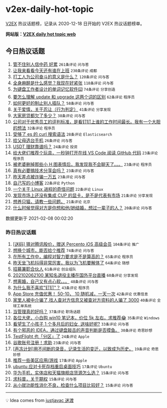 # v2ex-daily-hot-topic

[V2EX](https://www.v2ex.com/) 热议话题榜，记录从 2020-12-18 日开始的 V2EX 热议话题榜单。

**网站版：[V2EX daily hot topic web](https://realleonardo.github.io/v2ex-daily-hot-topic-web/)**

## 今日热议话题

<!-- TODAY BEGIN -->

1. [管不住别人信中药 好累](https://www.v2ex.com/t/751935) `261条评论` `问与答`
1. [让我来看看今天还有谁在上班](https://www.v2ex.com/t/751953) `230条评论` `成都`
1. [打工人为公司奋斗的意义是什么？](https://www.v2ex.com/t/751957) `120条评论` `问与答`
1. [全身麻醉是什么感觉？我现在好紧张](https://www.v2ex.com/t/752040) `118条评论` `问与答`
1. [为键盘工作者设计的单词记忆软件⌨️](https://www.v2ex.com/t/752050) `74条评论` `分享创造`
1. [要怎么理解 update 和 upgrade 这两个词的区别](https://www.v2ex.com/t/751983) `62条评论` `程序员`
1. [如何更好的制止别人插队？](https://www.v2ex.com/t/751992) `58条评论` `问与答`
1. [关于爱情，关于忍让（行为判定）](https://www.v2ex.com/t/752027) `41条评论` `分享发现`
1. [大家房贷都欠了多少？](https://www.v2ex.com/t/752045) `38条评论` `问与答`
1. [公司对于优秀员工的评判标准，是看钉钉上谁的工作时间最长。我有一个大胆的想法](https://www.v2ex.com/t/752085) `32条评论` `程序员`
1. [受够了 es 的 curl 搜索语法](https://www.v2ex.com/t/752095) `28条评论` `Elasticsearch`
1. [给父母选台手机](https://www.v2ex.com/t/751938) `26条评论` `问与答`
1. [USDT 理财靠谱吗？](https://www.v2ex.com/t/752012) `24条评论` `投资`
1. [给大佬们推荐个玩具，一秒钟打开在线 VS Code 阅读 GitHub 代码](https://www.v2ex.com/t/752197) `23条评论` `程序员`
1. [被老婆删掉那些小 H 图表情后，我发现我不会聊天了。。。](https://www.v2ex.com/t/752114) `23条评论` `程序员`
1. [真有必要搞技术分享会吗？](https://www.v2ex.com/t/752048) `23条评论` `问与答`
1. [昨天差点被诈骗一万五](https://www.v2ex.com/t/752025) `23条评论` `问与答`
1. [自己写的小博客](https://www.v2ex.com/t/752167) `22条评论` `Python`
1. [一个关于 Linux 进程的奇怪问题](https://www.v2ex.com/t/752138) `22条评论` `Linux`
1. [发现市场上还没有集成 CUP 的显卡，是不是代表有市场](https://www.v2ex.com/t/752174) `21条评论` `分享发现`
1. [想养只猫，请教一些问题。](https://www.v2ex.com/t/752116) `21条评论` `北京`
1. [什么时候觉得对方是你想和他/她结婚，想过一辈子的人？](https://www.v2ex.com/t/751940) `20条评论` `问与答`

数据更新于 2021-02-08 00:02:20

<!-- TODAY END -->

### 昨日热议话题

<!-- YESTERDAY BEGIN -->

1. [[送码] 猜对腾讯股价，赠送 Percento iOS 高级会员](https://www.v2ex.com/t/751757) `104条评论` `推广`
1. [想换个城市，能否给个推荐](https://www.v2ex.com/t/751763) `74条评论` `问与答`
1. [在所有工作中，编程对智力要求是不是算高的？](https://www.v2ex.com/t/751831) `65条评论` `程序员`
1. [昨天坐飞机抖得非常厉害，我以为飞机要解体了](https://www.v2ex.com/t/751842) `64条评论` `随想`
1. [招募兼职合伙人](https://www.v2ex.com/t/751795) `61条评论` `创业组队`
1. [202102062100 某知名退役主播在国外平台直播](https://www.v2ex.com/t/751889) `60条评论` `分享发现`
1. [想离婚，自己又有点心软。。。](https://www.v2ex.com/t/751899) `48条评论` `问与答`
1. [为什么我不喜欢"钉钉"？](https://www.v2ex.com/t/751881) `43条评论` `程序员`
1. [App Store 充值优惠！ 50-10， 10 随机减，一天一次](https://www.v2ex.com/t/751745) `42条评论` `优惠信息`
1. [家里人被中介骗了,找人查对方信息又被查对方资料的人骗了 3000](https://www.v2ex.com/t/751809) `40条评论` `全球工单系统`
1. [当管理真的好吗？](https://www.v2ex.com/t/751739) `37条评论` `职场话题`
1. [各位大佬，小白购 win10 笔记本，价位 5k 左右，求推荐😂](https://www.v2ex.com/t/751738) `35条评论` `Windows`
1. [看望生了小孩子 1 个多月后的妇女, 送啥好呢?](https://www.v2ex.com/t/751773) `33条评论` `问与答`
1. [有个邪恶的 IDEA，通过键盘敲击的声音判断是否摸鱼。](https://www.v2ex.com/t/751849) `30条评论` `奇思妙想`
1. [TestFlight 也「分区」了](https://www.v2ex.com/t/751803) `24条评论` `Apple`
1. [谷歌账号注册！求助](https://www.v2ex.com/t/751821) `23条评论` `问与答`
1. [[声冻计划]用不间断的录音，记录生活的变迁，以致成为历史。](https://www.v2ex.com/t/751892) `19条评论` `奇思妙想`
1. [推荐一些美区应用/游戏](https://www.v2ex.com/t/751894) `17条评论` `Apple`
1. [ubuntu 应对卡死存档重启桌面技巧](https://www.v2ex.com/t/751883) `17条评论` `Ubuntu`
1. [华为手机，实体店和天猫旗舰店货源怎么选？](https://www.v2ex.com/t/751824) `15条评论` `问与答`
1. [求科普，关于期权](https://www.v2ex.com/t/751755) `15条评论` `问与答`
1. [从小就功能性消化不良，检查什么项目比较好？](https://www.v2ex.com/t/751733) `15条评论` `问与答`

<!-- YESTERDAY END -->

---

💡 Idea comes from [justjavac 迷渡](https://github.com/justjavac/)
